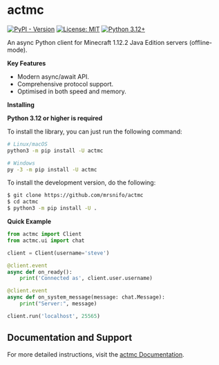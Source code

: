# actmc

[![PyPI - Version](https://img.shields.io/pypi/v/actmc?color=%234CAF50)](https://pypi.org/project/actmc)
[![License: MIT](https://img.shields.io/badge/License-MIT-4CAF50.svg)](https://opensource.org/licenses/MIT)
[![Python 3.12+](https://img.shields.io/badge/python-3.12+-blue.svg)](https://www.python.org/downloads/)

An async Python client for Minecraft 1.12.2 Java Edition servers (offline-mode).

**Key Features**
* Modern async/await API.
* Comprehensive protocol support.
* Optimised in both speed and memory.

**Installing**

**Python 3.12 or higher is required**

To install the library, you can just run the following command:

```bash
# Linux/macOS
python3 -m pip install -U actmc

# Windows
py -3 -m pip install -U actmc
```

To install the development version, do the following:

```bash
$ git clone https://github.com/mrsnifo/actmc
$ cd actmc
$ python3 -m pip install -U .
```

**Quick Example**

```python
from actmc import Client
from actmc.ui import chat

client = Client(username='steve')

@client.event
async def on_ready():
    print('Connected as', client.user.username)

@client.event
async def on_system_message(message: chat.Message):
    print("Server:", message)

client.run('localhost', 25565)
```

## Documentation and Support

For more detailed instructions,
visit the [actmc Documentation](https://actmc.readthedocs.io/latest/).